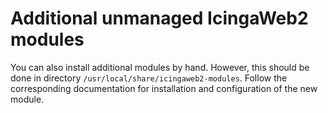 # Additional unmanaged IcingaWeb2 modules

You can also install additional modules by hand. However, this should be done in directory `/usr/local/share/icingaweb2-modules`. Follow the corresponding documentation for installation and configuration of the new module.
